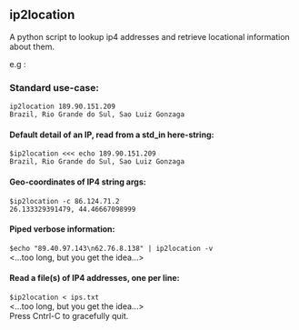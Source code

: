 ## ip2location
A python script to lookup ip4 addresses and retrieve locational information about them. 

e.g : 

### Standard use-case: 
  `ip2location 189.90.151.209`<br/>
  `Brazil, Rio Grande do Sul, Sao Luiz Gonzaga`
  
#### Default detail of an IP, read from a std_in here-string:
`$ip2location <<< echo 189.90.151.209`<br/>
`Brazil, Rio Grande do Sul, Sao Luiz Gonzaga`

#### Geo-coordinates of IP4 string args:
  `$ip2location -c 86.124.71.2`<br/>
  `26.133329391479, 44.46667098999`

#### Piped verbose information:
`$echo "89.40.97.143\n62.76.8.138" | ip2location -v`<br/>
<...too long, but you get the idea...>

#### Read a file(s) of IP4 addresses, one per line:
  `$ip2location < ips.txt`<br/>
  <...too long, but you get the idea...><br/>
  Press Cntrl-C to gracefully quit.  
